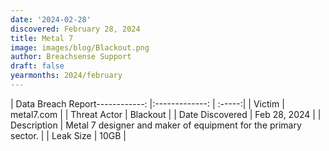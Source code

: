 ```yaml
---
date: '2024-02-28'
discovered: February 28, 2024
title: Metal 7
image: images/blog/Blackout.png
author: Breachsense Support
draft: false
yearmonths: 2024/february
---
```


| Data Breach Report------------:     |:-------------:    | :-----:|
| Victim      | metal7.com      | 
| Threat Actor      | Blackout      | 
| Date Discovered      | Feb 28, 2024      | 
| Description      | Metal 7 designer and maker of equipment for the primary sector.      | 
| Leak Size      | 10GB      | 

